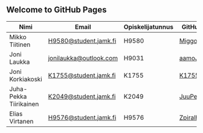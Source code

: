 ## Welcome to GitHub Pages

Nimi | Email | Opiskelijatunnus | GitHub | LinkedIn | Kuva
------------ | ------------- | ------------- | ------------- | ------------- | -------------
Mikko Tiitinen | H9580@student.jamk.fi | H9580 | [Miggooo](https://github.com/Miggooo) | [Mikko Tiitinen](https://www.linkedin.com/in/mikkotiitinen/) | -
Joni Laukka | jonilaukka@outlook.com | H9031 | [aamoJL](https://github.com/aamoJL) | [Joni Laukka](https://www.linkedin.com/in/jonilaukka) | -
Joni Korkiakoski | K1755@student.jamk.fi | K1755 | [K1755](https://github.com/K1755) | - | -
Juha-Pekka Tiirikainen | K2049@student.jamk.fi | K2049 | [JuuPee](https://github.com/JuuPee) | - | -
Elias Virtanen | H9576@student.jamk.fi | H9576 | [Zpiralh](https://github.com/Zpiralh) | - | -
